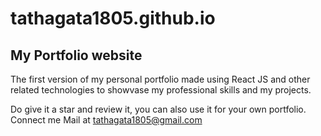 # tathagata1805.github.io

## My Portfolio website
The first version of my personal portfolio made using React JS and other related technologies to showvase my professional skills and my projects.

Do give it a star and review it, you can also use it for your own portfolio. 
Connect me Mail at tathagata1805@gmail.com
